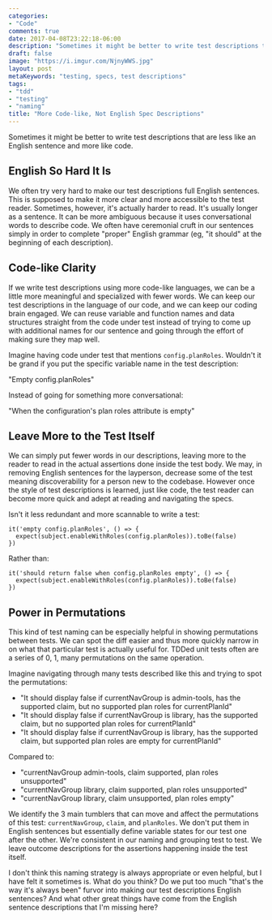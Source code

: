 ```yaml
---
categories:
- "Code"
comments: true
date: 2017-04-08T23:22:18-06:00
description: "Sometimes it might be better to write test descriptions that are less like an English sentence and more like code."
draft: false
image: "https://i.imgur.com/NjnyWWS.jpg"
layout: post
metaKeywords: "testing, specs, test descriptions"
tags:
- "tdd"
- "testing"
- "naming"
title: "More Code-like, Not English Spec Descriptions"
---
```


Sometimes it might be better to write test descriptions that are less like an English sentence and more like code.

<!--more-->

## English So Hard It Is

We often try very hard to make our test descriptions full English sentences.  This is supposed to make it more clear and more accessible to the test reader.  Sometimes, however, it's actually harder to read.  It's usually longer as a sentence.  It can be more ambiguous because it uses conversational words to describe code.  We often have ceremonial cruft in our sentences simply in order to complete "proper" English grammar (eg, "it should" at the beginning of each description).

## Code-like Clarity

If we write test descriptions using more code-like languages, we can be a little more meaningful and specialized with fewer words.  We can keep our test descriptions in the language of our code, and we can keep our coding brain engaged.  We can reuse variable and function names and data structures straight from the code under test instead of trying to come up with additional names for our sentence and going through the effort of making sure they map well.  

Imagine having code under test that mentions `config.planRoles`. Wouldn't it be grand if you put the specific variable name in the test description:

"Empty config.planRoles"

Instead of going for something more conversational:

"When the configuration's plan roles attribute is empty"

## Leave More to the Test Itself

We can simply put fewer words in our descriptions, leaving more to the reader to read in the actual assertions done inside the test body.  We may, in removing English sentences for the layperson, decrease some of the test meaning discoverability for a person new to the codebase.  However once the style of test descriptions is learned, just like code, the test reader can become more quick and adept at reading and navigating the specs.

Isn't it less redundant and more scannable to write a test:

```
it('empty config.planRoles', () => {
  expect(subject.enableWithRoles(config.planRoles)).toBe(false)
})
```

Rather than:

```
it('should return false when config.planRoles empty', () => {
  expect(subject.enableWithRoles(config.planRoles)).toBe(false)
})
```

## Power in Permutations

This kind of test naming can be especially helpful in showing permutations between tests.  We can spot the diff easier and thus more quickly narrow in on what that particular test is actually useful for.  TDDed unit tests often are a series of 0, 1, many permutations on the same operation.

Imagine navigating through many tests described like this and trying to spot the permutations:

- "It should display false if currentNavGroup is admin-tools, has the supported claim, but no supported plan roles for currentPlanId"
- "It should display false if currentNavGroup is library, has the supported claim, but no supported plan roles for currentPlanId"
- "It should display false if currentNavGroup is library, has the supported claim, but supported plan roles are empty for currentPlanId"

Compared to:

- "currentNavGroup admin-tools, claim supported, plan roles unsupported"
- "currentNavGroup library, claim supported, plan roles unsupported"
- "currentNavGroup library, claim unsupported, plan roles empty"

We identify the 3 main tumblers that can move and affect the permutations of this test: `currentNavGroup`, `claim`, and `planRoles`.  We don't put them in English sentences but essentially define variable states for our test one after the other. We're consistent in our naming and grouping test to test.  We leave outcome descriptions for the assertions happening inside the test itself.

I don't think this naming strategy is always appropriate or even helpful, but I have felt it sometimes is.  What do you think?  Do we put too much "that's the way it's always been" furvor into making our test descriptions English sentences?  And what other great things have come from the English sentence descriptions that I'm missing here?
